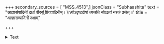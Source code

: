 +++
secondary_sources = [ "MSS_4513",]
jsonClass = "Subhaashita"
text = "आज्ञासंपादिनीं दक्षां वीरसूं प्रियवादिनीम्।  \nयोऽदृष्टदोषां त्यजति सोऽक्षयं नरकं व्रजेत्॥"
title = "आज्ञासम्पादिनीं दक्षाम्"

+++

<details><summary>Text</summary>

आज्ञासंपादिनीं दक्षां वीरसूं प्रियवादिनीम्।  
योऽदृष्टदोषां त्यजति सोऽक्षयं नरकं व्रजेत्॥
</details>
